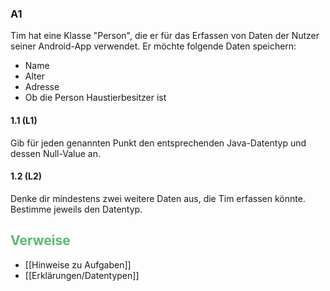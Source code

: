 ### A1
Tim hat eine Klasse "Person", die er für das Erfassen von Daten der Nutzer seiner Android-App verwendet. Er möchte folgende Daten speichern:
+ Name
+ Alter
+ Adresse
+ Ob die Person Haustierbesitzer ist
#### 1.1 (L1)
Gib für jeden genannten Punkt den entsprechenden Java-Datentyp und dessen Null-Value an.
#### 1.2 (L2)
Denke dir mindestens zwei weitere Daten aus, die Tim erfassen könnte. Bestimme jeweils den Datentyp.

## <span style="color:#5ABA70">Verweise</span>
+ [[Hinweise zu Aufgaben]]
+ [[Erklärungen/Datentypen]]
